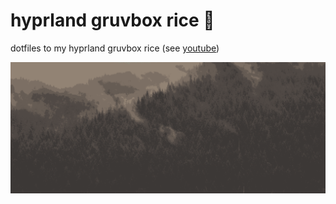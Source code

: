 # hyprland gruvbox rice 📀

dotfiles to my hyprland gruvbox rice (see [youtube](https://www.youtube.com/watch?v=d8AWzdVz8c8))

![](gruvbox.png)
